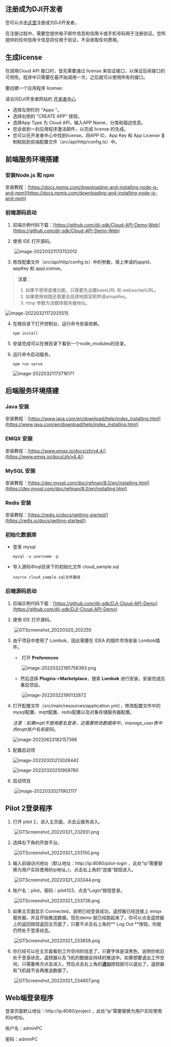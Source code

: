 ## 注册成为DJI开发者

您可以点击[这里](https://account.dji.com/register?appId=dji_sdk&backUrl=https%3A%2F%2Fdeveloper.dji.com%2Fuser&locale=en_US)注册成为DJI开发者。

在注册过程中，需要您提供电子邮件信息和信用卡或手机号码用于注册验证。您所提供的任何信用卡信息将仅用于验证，不会收取任何费用。

## 生成license

在调用Cloud API 接口时，首先需要通过 license 来验证接口，以保证后续接口的可用性。程序中只需要在最开始调用一次，之后就可以使用所有的接口。

要创建一个应用程序 license:

请访问DJI开发者网站的 [开发者中心](https://developer.dji.com/user)

- 选择左侧栏的 "Apps "。
- 选择右侧的 “CREATE APP” 按钮。
- 选择App Type 为 Cloud API，输入APP Name、分类和描述信息。
- 您会收到一封应用程序激活邮件，以完成 license 的生成。
- 您可以在开发者中心中找到license，将APP ID，App Key 和 App License 复制粘贴到前端配置文件（src/api/http/config.ts）中。



## 前端服务环境搭建

### 安装Node.js 和 npm

安装教程：[https://docs.npmjs.com/downloading-and-installing-node-js-and-npm](https://docs.npmjs.com/downloading-and-installing-node-js-and-npm)

### 前端源码启动

1. 前端示例代码下载：[https://github.com/dji-sdk/Cloud-API-Demo-Web](https://github.com/dji-sdk/Cloud-API-Demo-Web)

2. 使用 IDE 打开源码。

   ​	![image-20220321170752012](https://stag-terra-1-g.djicdn.com/7774da665e07453698314cc27c523096/admin/doc/dd63be1b-1d0e-4694-9b83-766677b83a63.png)

3. 修改配置文件（src/api/http/config.ts）中的参数，填上申请的appId，appKey 和 appLicense。

> **注意**：
>
> 1. 如果不使用直播功能，只需要先设置baseURL 和 websocketURL。
> 2. 如果使用地图还需要去高德地图官网申请amapKey。
> 3. rtmp 参数为流媒体服务器地址。

   ![image-20220321172025515](https://terra-sz-hc1pro-cloudapi.oss-cn-shenzhen.aliyuncs.com/c0af9fe0d7eb4f35a8fe5b695e4d0b96/image/GTScreenshot_20220623_193925.png)

4. 在根目录下打开控制台，运行命令安装依赖。

   ```shell
   npm install
   ```

5. 安装完成可以在根目录下看到一个node_modules的目录。

6. 运行命令启动服务。

   ```shell
   npm run serve
   ```

   ![image-20220321173716171](https://stag-terra-1-g.djicdn.com/7774da665e07453698314cc27c523096/admin/doc/c12921d0-6d32-48cf-b75b-456487c1cc80.png)

## 后端服务环境搭建

### Java 安装

安装教程：[https://www.java.com/en/download/help/index_installing.html](https://www.java.com/en/download/help/index_installing.html)

### EMQX 安装

安装教程：[https://www.emqx.io/docs/zh/v4.4/](https://www.emqx.io/docs/zh/v4.4/)

### MySQL 安装

安装教程：[https://dev.mysql.com/doc/refman/8.0/en/installing.html](https://dev.mysql.com/doc/refman/8.0/en/installing.html)

### Redis 安装

安装教程：[https://redis.io/docs/getting-started/](https://redis.io/docs/getting-started/)

### 初始化数据库

- 登录 mysql 

  ```shell
  mysql -u username -p
  ```

- 导入源码中sql目录下的初始化文件 cloud_sample.sql

  ```shell
  source cloud_sample.sql文件路径
  ```

### 后端源码启动

1. 后端示例代码下载：[https://github.com/dji-sdk/DJI-Cloud-API-Demo](https://github.com/dji-sdk/DJI-Cloud-API-Demo)

2. 使用 IDE 打开源码。

   ​	![GTScreenshot_20220320_202255](https://stag-terra-1-g.djicdn.com/7774da665e07453698314cc27c523096/admin/doc/3c1dd0bf-59aa-43dd-9a31-c881ece14f58.png)

3. 由于项目中使用了 Lombok，因此需要在 IDEA 的插件市场安装 Lombok插件。

   - ​	打开 **Preferences**

     ​	![image-20220322185756393.png](https://stag-terra-1-g.djicdn.com/7774da665e07453698314cc27c523096/admin/doc/e4e44ae7-0382-41fa-964f-0422cdb0cae9.png)

   - 然后选择 **Plugins**->**Marketplace**，搜索 **Lombok** 进行安装，安装完成后重启项目。

     ​	![image-20220322190132872](https://stag-terra-1-g.djicdn.com/7774da665e07453698314cc27c523096/admin/doc/ddb8d9e5-7e48-416d-a197-09eee3625270.png)

4. 打开配置文件（src/main/resources/application.yml），修改配置文件中的mysql配置、mqtt配置、redis配置以及对象存储服务器配置。

   *注意：如果mqtt不使用匿名登录，还需要修改数据库中，manage_user表中的mqtt账户名和密码。*

   ![image-20220623182157396](https://terra-sz-hc1pro-cloudapi.oss-cn-shenzhen.aliyuncs.com/c0af9fe0d7eb4f35a8fe5b695e4d0b96/image/image-20220623182157396.png)	

5. 配置启动项

     ![image-20220320213028442](https://stag-terra-1-g.djicdn.com/7774da665e07453698314cc27c523096/admin/doc/5468572b-7058-4659-8e2e-c68421a89565.jpeg)

     ![image-20220320210908780](https://stag-terra-1-g.djicdn.com/7774da665e07453698314cc27c523096/admin/doc/693f238d-155e-44ea-af07-b0a4b992d8d2.jpeg)

6. 启动项目

   ​	![image-20220320211902117](https://stag-terra-1-g.djicdn.com/7774da665e07453698314cc27c523096/admin/doc/ec7180f1-1c09-48d3-a3d9-d7da0fbec612.jpeg)



## Pilot 2登录程序

1. 打开 pilot 2，进入主页面，点击云服务进入。

   ​	![GTScreenshot_20220321_232931.png](https://terra-sz-hc1pro-cloudapi.oss-cn-shenzhen.aliyuncs.com/c0af9fe0d7eb4f35a8fe5b695e4d0b96/image/Screenshot_20220623-184322.png)

2. 选择右下角的开放平台。

   ​	![GTScreenshot_20220321_233150.png](https://terra-sz-hc1pro-cloudapi.oss-cn-shenzhen.aliyuncs.com/c0af9fe0d7eb4f35a8fe5b695e4d0b96/image/Screenshot_20220623-184704.png)

3. 输入前端访问地址（默认地址：http://ip:8080/pilot-login ，此处“ip”需要替换为用户实际使用的ip地址。)，点击右上角的“连接”按钮进入。

   ​	![GTScreenshot_20220321_233344.png](https://terra-sz-hc1pro-cloudapi.oss-cn-shenzhen.aliyuncs.com/c0af9fe0d7eb4f35a8fe5b695e4d0b96/image/Screenshot_20220623-184748.png)

4. 账户名：pilot，密码：pilot123，点击”Login“按钮登录。

   ​	![GTScreenshot_20220321_233736.png](https://stag-terra-1-g.djicdn.com/7774da665e07453698314cc27c523096/admin/doc/76990178-c000-478b-ba45-2a57db8756fb.png)

5. 如果主页面显示 Connected，说明已经登录成功，遥控器已经连接上 emqx 服务器，并且开始推送数据。现在demo 就已经跑起来了，你可以点击遥控器上的返回按钮返回主页面了，只要不点击右上角的** Log Out **按钮，你就仍然处于登录状态。

   ​	![GTScreenshot_20220321_233859.png](https://terra-sz-hc1pro-cloudapi.oss-cn-shenzhen.aliyuncs.com/c0af9fe0d7eb4f35a8fe5b695e4d0b96/image/Screenshot_20220623-184935.png)

6. 你已经可以在主页面看到工作空间的信息了，只要字体是深黑色，说明你依旧处于登录状态，遥控器以及飞机的数据会持续的推送中。如果想要退出工作空间，只需要再次点击进入，然后点击右上角的**退出**按钮就可以退出了，遥控器和飞机就不会再推送数据了。

   ​	![GTScreenshot_20220321_234607.png](https://terra-sz-hc1pro-cloudapi.oss-cn-shenzhen.aliyuncs.com/c0af9fe0d7eb4f35a8fe5b695e4d0b96/image/Screenshot_20220623-184955.png)


## Web端登录程序

登录页面默认地址：http://ip:8080/project ，此处“ip”需要替换为用户实际使用的ip地址。

账户名：adminPC

密码：adminPC

